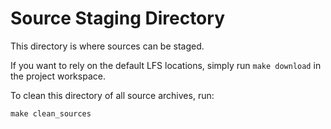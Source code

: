 # Source Staging Directory

This directory is where sources can be staged.

If you want to rely on the default LFS locations, simply
run `make download` in the project workspace.

To clean this directory of all source archives, run:

`make clean_sources`
